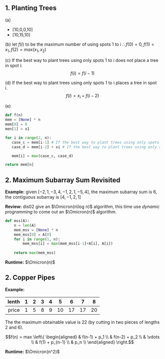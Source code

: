 ## 1.  Planting Trees

(a)

* [10,0,0,10]
* [10,15,10]

(b) let $f(i)$ to be the maximum number of using spots 1 to i
$\therefore f(0) = 0, f(1) = x_1, f(2) = max(x_1,x_2)$

(c) If the best way to plant trees using only spots 1 to i does not place a tree in spot i:
$$f(i) = f(i-1)$$

 (d) If the best way to plant trees using only spots 1 to i places a tree in spot i.
 $$f(i) = x_i + f(i-2)$$

 (e)

 ```python
 def f(n)
 mem = [None] * n
 mem[0] = 0
 men[1] = x1

for i in range(2, n):
    case_c = mem[i-1] # If the best way to plant trees using only spots 1 to i does not place a tree in spot i
    case_d = mem[i-2] + xi # If the best way to plant trees using only spots 1 to i places a tree in spot i.

    mem[i] = max(case_c, case_d)

return mem[n]
 ```

## 2. Maximum Subarray Sum Revisited

**Example:** given $[-2,1,-3,4,-1,2,1,-5,4]$, the maximum subarray sum is 6, the contiguous subarray is $[4,-1,2,1]$

**Review:** dis02 give an $\Omicron(n\log n)$ algorithm, this time use *dynamic programming* to come out an $\Omicron(n)$ algorithm.

```python
def mss(A):
    n = len(A)
    mem_mss = [None] * n
    mem_mss[0] = A[0]
    for i in range(1, n):
        mem_mss[i] = max(mem_mss[i-1]+A[i], A[i])
    
    return max(mem_mss)
```

**Runtime:** $\Omicron(n)$

## 2. Copper Pipes

**Example:** 

| lenth | 1 | 2 | 3 | 4 | 5  | 6  | 7  | 8  |
|------:|---|---|---|---|----|----|----|----|
| price | 1 | 5 | 8 | 9 | 10 | 17 | 17 | 20 |

The the maximum obtainable value is 22 (by cutting in two pieces of lengths 2 and 6).

$$f(n) = max \left\{
\begin{aligned}
    & f(n-1) + p_1 \\
    & f(n-2) + p_2 \\
    & \vdots \\
    & f(1) + p_{n-1} \\
    & p_n \\
\end{aligned}
\right.$$

**Runtime:** $\Omicron(n^2)$